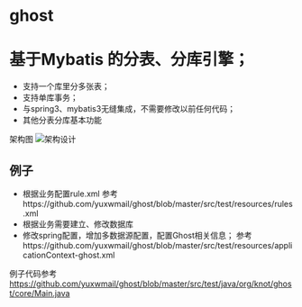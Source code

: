 ghost
=====

# 基于Mybatis 的分表、分库引擎；
* 支持一个库里分多张表；
* 支持单库事务；
* 与spring3、mybatis3无缝集成，不需要修改以前任何代码；
* 其他分表分库基本功能

架构图
![架构设计](http://cloud.github.com/downloads/yuxwmail/ghost/ghost.png)

## 例子
* 根据业务配置rule.xml
   参考https://github.com/yuxwmail/ghost/blob/master/src/test/resources/rules.xml
* 根据业务需要建立、修改数据库
* 修改spring配置，增加多数据源配置，配置Ghost相关信息；
   参考https://github.com/yuxwmail/ghost/blob/master/src/test/resources/applicationContext-ghost.xml


例子代码参考
https://github.com/yuxwmail/ghost/blob/master/src/test/java/org/knot/ghost/core/Main.java